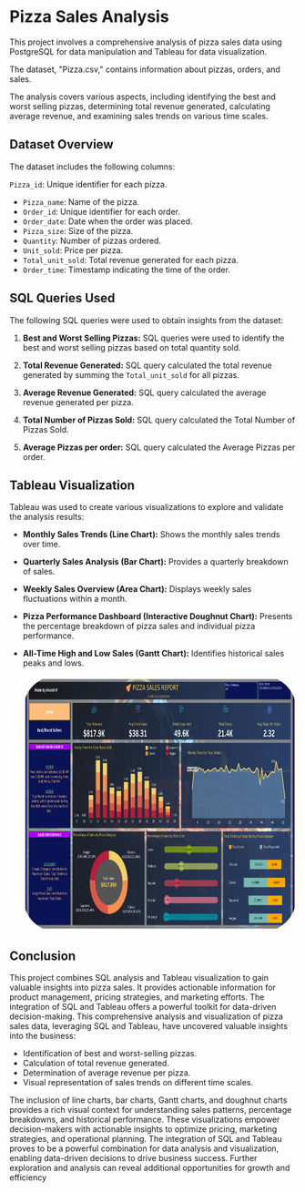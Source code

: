 # Pizza Sales Analysis
This project involves a comprehensive analysis of pizza sales data using PostgreSQL for data manipulation and Tableau for data visualization. 

The dataset, "Pizza.csv," contains information about pizzas, orders, and sales. 

The analysis covers various aspects, including identifying the best and worst selling pizzas, determining total revenue generated, calculating average revenue, and examining sales trends on various time scales.

## Dataset Overview
The dataset includes the following columns:

`Pizza_id`: Unique identifier for each pizza.
- `Pizza_name`: Name of the pizza.
- `Order_id`: Unique identifier for each order.
- `Order_date`: Date when the order was placed.
- `Pizza_size`: Size of the pizza.
- `Quantity`: Number of pizzas ordered.
- `Unit_sold`: Price per pizza.
- `Total_unit_sold`: Total revenue generated for each pizza.
- `Order_time`: Timestamp indicating the time of the order.

## SQL Queries Used

The following SQL queries were used to obtain insights from the dataset:

1. **Best and Worst Selling Pizzas:** SQL queries were used to identify the best and worst selling pizzas based on total quantity sold.

2. **Total Revenue Generated:** SQL query calculated the total revenue generated by summing the `Total_unit_sold` for all pizzas.

3. **Average Revenue Generated:** SQL query calculated the average revenue generated per pizza.

4. **Total Number of Pizzas Sold:** SQL query calculated the Total Number of Pizzas Sold.

5. **Average Pizzas per order:** SQL query calculated the Average Pizzas per order.


## Tableau Visualization

Tableau was used to create various visualizations to explore and validate the analysis results:

- **Monthly Sales Trends (Line Chart):** Shows the monthly sales trends over time.

- **Quarterly Sales Analysis (Bar Chart):** Provides a quarterly breakdown of sales.

- **Weekly Sales Overview (Area Chart):** Displays weekly sales fluctuations within a month.

- **Pizza Performance Dashboard (Interactive Doughnut Chart):** Presents the percentage breakdown of pizza sales and individual pizza performance.

- **All-Time High and Low Sales (Gantt Chart):** Identifies historical sales peaks and lows.

  <img align="center" alt="zerotwo-pic" height="450" style="border-radius:60px;" src="Home Dashboard.png">

## Conclusion

This project combines SQL analysis and Tableau visualization to gain valuable insights into pizza sales. It provides actionable information for product management, pricing strategies, and marketing efforts. The integration of SQL and Tableau offers a powerful toolkit for data-driven decision-making.
This comprehensive analysis and visualization of pizza sales data, leveraging SQL and Tableau, have uncovered valuable insights into the business:
- Identification of best and worst-selling pizzas.
- Calculation of total revenue generated.
- Determination of average revenue per pizza.
- Visual representation of sales trends on different time scales.

The inclusion of line charts, bar charts, Gantt charts, and doughnut charts provides a rich visual context for understanding sales patterns, percentage breakdowns, and historical performance. 
These visualizations empower decision-makers with actionable insights to optimize pricing, marketing strategies, and operational planning.
The integration of SQL and Tableau proves to be a powerful combination for data analysis and visualization, enabling data-driven decisions to drive business success. Further exploration and analysis can reveal additional opportunities for growth and efficiency




